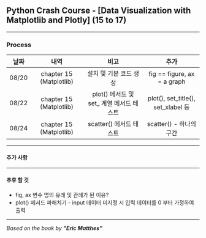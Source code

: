 ## Python Crash Course - \[Data Visualization with Matplotlib and Plotly] (15 to 17)

---

### Process

|  날짜   |           내역            |              비고              |                추가                 |
|:-----:|:-----------------------:|:----------------------------:|:---------------------------------:|
| 08/20 | chapter 15 (Matplotlib) |        설치 및 기본 코드 생성         |    fig == figure, ax = a graph    |
| 08/22 | chapter 15 (Matplotlib) | plot() 메서드 및 set_ 계열 메서드 테스트 | plot(), set_title(), set_xlabel 등 |
| 08/24 | chapter 15 (Matplotlib) |      scatter() 메서드 테스트       |        scatter() - 하나의 구간         |
---

#### 추가 사항

---

#### 추후 할 것
- fig, ax 변수 명의 유래 및 관례가 된 이유?
- plot() 메서드 파해치기 - input 데이터 미지정 시 입력 데이터를 0 부터 가정하여 출력


---

*Based on the book by **"Eric Matthes"***